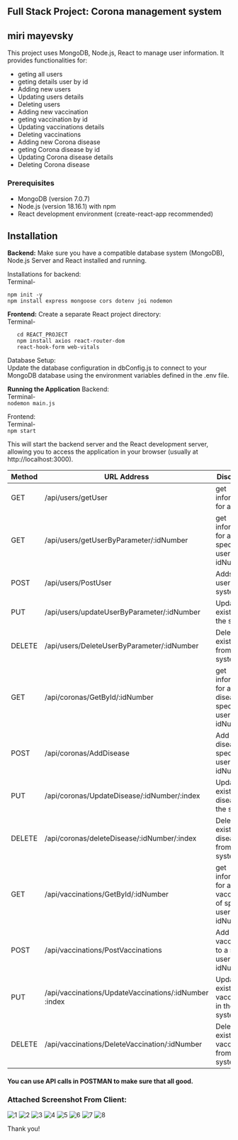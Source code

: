 ## Full Stack Project: Corona management system 

## miri mayevsky

This project uses MongoDB, Node.js, React to manage user information. It provides functionalities for:
- geting all users
- geting details user by id
- Adding new users
- Updating users details
- Deleting users
- Adding new vaccination  
- geting vaccination by id
- Updating vaccinations details
- Deleting vaccinations
- Adding new Corona disease  
- geting Corona disease by id
- Updating Corona disease details
- Deleting Corona disease

### Prerequisites

- MongoDB (version 7.0.7)
- Node.js (version 18.16.1) with npm
- React development environment (create-react-app recommended)

## Installation

**Backend:**
Make sure you have a compatible database system (MongoDB), Node.js Server and React installed and running.

Installations for backend:\
Terminal- 
   ``` cd NODE_PROJECT
   npm init -y
 npm install express mongoose cors dotenv joi nodemon
```

**Frontend:**
Create a separate React project directory:\
Terminal-
```npx create-react-app REACT_PROJECT
   cd REACT_PROJECT
   npm install axios react-router-dom 
   react-hook-form web-vitals
```

Database Setup:\
Update the database configuration in dbConfig.js to connect to your MongoDB database using the environment variables defined in the .env file.

**Running the Application**
Backend:\
Terminal-\
`nodemon main.js`

Frontend:\
Terminal-\
`npm start`

This will start the backend server and the React development server, allowing you to access the application in your browser (usually at http://localhost:3000).


| Method | URL Address | Discreption |
|---|---|---|
| GET | /api/users/getUser | get information for all users|
| GET | /api/users/getUserByParameter/:idNumber | get information for a specific user by their idNumber |
| POST | /api/users/PostUser | Adds a new user to the system |
| PUT | /api/users/updateUserByParameter/:idNumber | Update an exist user in the system |
| DELETE | /api/users/DeleteUserByParameter/:idNumber | Delete an exist user from the system |
| GET | /api/coronas/GetById/:idNumber | get information for a corona diseases of specific user by their idNumber |
| POST | /api/coronas/AddDisease |Add corona disease to a specific user by their idNumber |
| PUT | /api/coronas/UpdateDisease/:idNumber/:index | Update an exist corona disease in the system |
| DELETE | /api/coronas/deleteDisease/:idNumber/:index | Delete an exist corona disease from the system |
| GET | /api/vaccinations/GetById/:idNumber | get information for a vaccinations of specific user by their idNumber |
| POST | /api/vaccinations/PostVaccinations | Add vaccinations to a specific user by their idNumber  |
| PUT | /api/vaccinations/UpdateVaccinations/:idNumber :index | Update an exist vaccinations in the system |
| DELETE | /api/vaccinations/DeleteVaccination/:idNumber | Delete an exist vaccinations from the system |


#### You can use API calls in POSTMAN to make sure that all good.

### Attached Screenshot From Client: 
![1](./Screenshots/1.png)
![2](./Screenshots/2.png)
![3](./Screenshots/3.png)
![4](./Screenshots/4.png)
![5](./Screenshots/5.png)
![6](./Screenshots/6.png)
![7](./Screenshots/7.png)
![8](./Screenshots/8.png)



Thank you!
